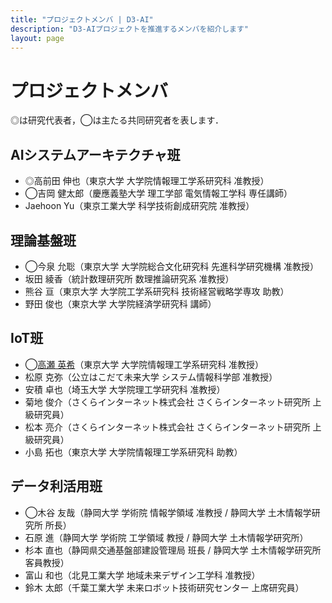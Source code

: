 ```yaml
---
title: "プロジェクトメンバ | D3-AI"
description: "D3-AIプロジェクトを推進するメンバを紹介します"
layout: page
---
```


# プロジェクトメンバ

◎は研究代表者，◯は主たる共同研究者を表します．

## AIシステムアーキテクチャ班

- ◎高前田 伸也（東京大学 大学院情報理工学系研究科 准教授）
- ◯吉岡 健太郎（慶應義塾大学 理工学部 電気情報工学科 専任講師）
- Jaehoon Yu（東京工業大学 科学技術創成研究院 准教授）

## 理論基盤班

- ◯今泉 允聡（東京大学 大学院総合文化研究科 先進科学研究機構 准教授）
- 坂田 綾香（統計数理研究所 数理推論研究系 准教授）
- 熊谷 亘（東京大学 大学院工学系研究科 技術経営戦略学専攻 助教）
- 野田 俊也（東京大学 大学院経済学研究科 講師）

## IoT班

- ◯[高瀬 英希](/member/hideki-takase)（東京大学 大学院情報理工学系研究科 准教授）
- 松原 克弥（公立はこだて未来大学 システム情報科学部 准教授）
- 安積 卓也（埼玉大学 大学院理工学研究科 准教授）
- 菊地 俊介（さくらインターネット株式会社 さくらインターネット研究所 上級研究員）
- 松本 亮介（さくらインターネット株式会社 さくらインターネット研究所 上級研究員）
- 小島 拓也（東京大学 大学院情報理工学系研究科 助教）

## データ利活用班

- ◯木谷 友哉（静岡大学 学術院 情報学領域 准教授 / 静岡大学 土木情報学研究所 所長）
- 石原 進（静岡大学 学術院 工学領域 教授 / 静岡大学 土木情報学研究所）
- 杉本 直也（静岡県交通基盤部建設管理局 班長 / 静岡大学 土木情報学研究所 客員教授）
- 富山 和也（北見工業大学 地域未来デザイン工学科 准教授）
- 鈴木 太郎（千葉工業大学 未来ロボット技術研究センター 上席研究員）

